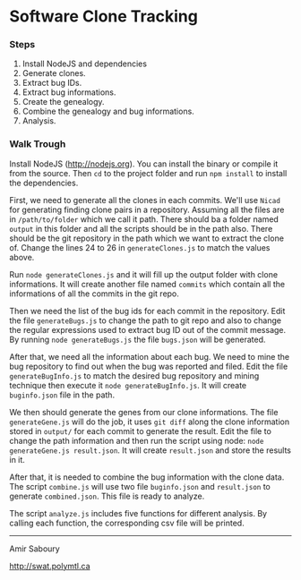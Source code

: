 # Software Clone Tracking


### Steps
1. Install NodeJS and dependencies
2. Generate clones.
3. Extract bug IDs.
4. Extract bug informations.
5. Create the genealogy.
6. Combine the genealogy and bug informations.
7. Analysis.

### Walk Trough

Install NodeJS (http://nodejs.org). You can install the binary or compile it from the source.
Then `cd` to the project folder and run `npm install` to install the dependencies.

First, we need to generate all the clones in each commits. We'll use `Nicad` for generating finding clone pairs in a repository.
Assuming all the files are in `/path/to/folder` which we call it path. There should ba a folder named `output` in this folder and all the scripts should be in the path also.
There should be the git repository in the path which we want to extract the clone of.
Change the lines 24 to 26 in `generateClones.js` to match the values above.

Run `node generateClones.js` and it will fill up the output folder with clone informations. It will create another file named `commits` which contain all the informations of all the commits in the git repo.

Then we need the list of the bug ids for each commit in the repository. Edit the file `generateBugs.js` to change the path to git repo and also to change the regular expressions used to extract bug ID out of the commit message. By running `node generateBugs.js` the file `bugs.json` will be generated.

After that, we need all the information about each bug. We need to mine the bug repository to find out when the bug was reported and filed. Edit the file `generateBugInfo.js` to match the desired bug repository and mining technique then execute it `node generateBugInfo.js`. It will create `buginfo.json` file in the path.

We then should generate the genes from our clone informations. The file `generateGene.js` will do the job, it uses `git diff` along the clone information stored in `output/` for each commit to generate the result. Edit the file to change the path information and then run the script using node: `node generateGene.js result.json`. It will create `result.json` and store the results in it.

After that, it is needed to combine the bug information with the clone data. The script `combine.js` will use two file `buginfo.json` and `result.json` to generate `combined.json`. This file is ready to analyze.

The script `analyze.js` includes five functions for different analysis. By calling each function, the corresponding csv file will be printed.

----

Amir Saboury

http://swat.polymtl.ca